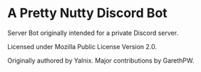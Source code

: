 # A Pretty Nutty Discord Bot

Server Bot originally intended for a private Discord server.

Licensed under Mozilla Public License Version 2.0.

Originally authored by Yalnix.
Major contributions by GarethPW.
